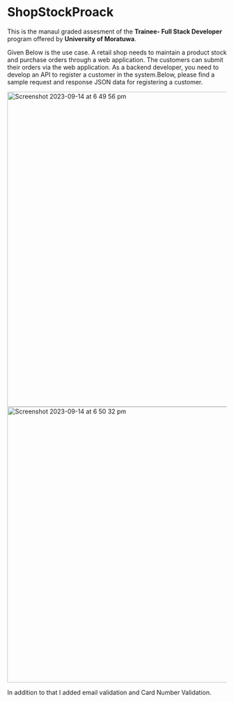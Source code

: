 # ShopStockProack
This is the manaul graded assesment of the **Trainee- Full Stack Developer** program offered by **University of Moratuwa**.

Given Below is the use case.
A retail shop needs to maintain a product stock and purchase orders through a web
application. The customers can submit their orders via the web application. As a backend developer, you
need to develop an API to register a customer in the system.Below, please find a sample request and response JSON data for registering a customer.

<img width="723" alt="Screenshot 2023-09-14 at 6 49 56 pm" src="https://github.com/Adeegithub/ShopStockPro/assets/48938226/4011c640-954a-4d38-88b3-0928077226e5">

<img width="633" alt="Screenshot 2023-09-14 at 6 50 32 pm" src="https://github.com/Adeegithub/ShopStockPro/assets/48938226/788f6266-221d-4025-bca8-f48856095604">

In addition to that I added email validation and Card Number Validation.

